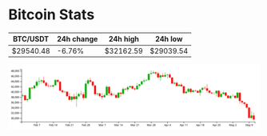 # Bitcoin Stats

BTC/USDT|24h change|24h high|24h low|
|---|---|---|---|
|$29540.48|-6.76%|$32162.59|$29039.54|

<img src="./chart.svg">
